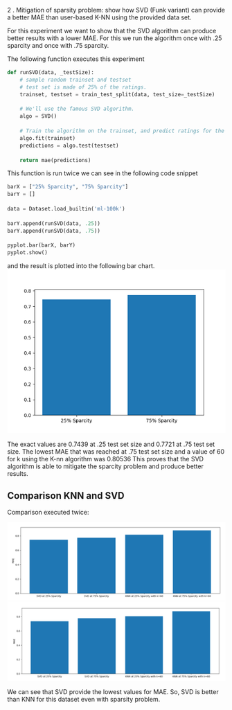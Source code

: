 2 . Mitigation of sparsity problem: show how SVD (Funk variant) can provide a better MAE than user-based K-NN using the
provided data set.

For this experiment we want to show that the SVD algorithm can produce better results with a lower MAE. For this we run
the algorithm once with .25 sparcity and once with .75 sparcity.

The following function executes this experiment

```python
def runSVD(data, _testSize):
    # sample random trainset and testset
    # test set is made of 25% of the ratings.
    trainset, testset = train_test_split(data, test_size=_testSize)

    # We'll use the famous SVD algorithm.
    algo = SVD()

    # Train the algorithm on the trainset, and predict ratings for the testset
    algo.fit(trainset)
    predictions = algo.test(testset)

    return mae(predictions)
```

This function is run twice we can see in the following code snippet

```python
barX = ["25% Sparcity", "75% Sparcity"]
barY = []

data = Dataset.load_builtin('ml-100k')

barY.append(runSVD(data, .25))
barY.append(runSVD(data, .75))

pyplot.bar(barX, barY)
pyplot.show()
```

and the result is plotted into the following bar chart.  
![img.png](img/img-1.png)

The exact values are 0.7439 at .25 test set size and 0.7721 at .75 test set size. The lowest MAE that was reached at .75
test set size and a value of 60 for k using the K-nn algorithm was 0.80536 This proves that the SVD algorithm is able to
mitigate the sparcity problem and produce better results.

## Comparison KNN and SVD

Comparison executed twice:

![img.png](img/img-2.png)
![img.png](img/img-3.png)

We can see that SVD provide the lowest values for MAE. So, SVD is better than KNN for this dataset even with sparsity
problem.

